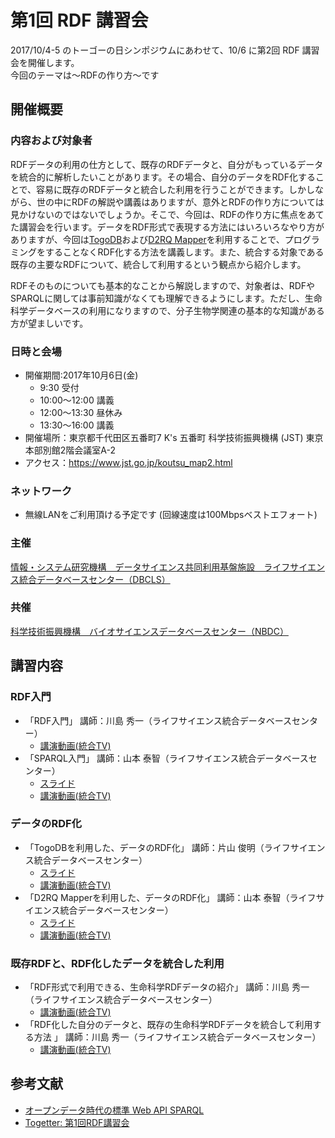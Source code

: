 # 第1回 RDF 講習会 


2017/10/4-5 のトーゴーの日シンポジウムにあわせて、10/6 に第2回 RDF 講習会を開催します。  
今回のテーマは〜RDFの作り方〜です

## 開催概要 

### 内容および対象者

RDFデータの利用の仕方として、既存のRDFデータと、自分がもっているデータを統合的に解析したいことがあります。その場合、自分のデータをRDF化することで、容易に既存のRDFデータと統合した利用を行うことができます。しかしながら、世の中にRDFの解説や講義はありますが、意外とRDFの作り方については見かけないのではないでしょうか。そこで、今回は、RDFの作り方に焦点をあてた講習会を行います。データをRDF形式で表現する方法にはいろいろなやり方がありますが、今回は[TogoDB](http://togodb.org/)および[D2RQ Mapper](http://d2rq.dbcls.jp/)を利用することで、プログラミングをすることなくRDF化する方法を講義します。また、統合する対象である既存の主要なRDFについて、統合して利用するという観点から紹介します。  

RDFそのものについても基本的なことから解説しますので、対象者は、RDFやSPARQLに関しては事前知識がなくても理解できるようにします。ただし、生命科学データベースの利用になりますので、分子生物学関連の基本的な知識がある方が望ましいです。

### 日時と会場

* 開催期間:2017年10月6日(金)
    - 9:30 受付
    - 10:00〜12:00 講義
    - 12:00〜13:30 昼休み
    - 13:30〜16:00 講義
* 開催場所：東京都千代田区五番町7 K's 五番町 科学技術振興機構 (JST) 東京本部別館2階会議室A-2
* アクセス：https://www.jst.go.jp/koutsu_map2.html

### ネットワーク

* 無線LANをご利用頂ける予定です (回線速度は100Mbpsベストエフォート)

### 主催
[情報・システム研究機構　データサイエンス共同利用基盤施設　ライフサイエンス統合データベースセンター（DBCLS）](http://dbcls.jp/)
### 共催
[科学技術振興機構　バイオサイエンスデータベースセンター（NBDC）](http://biosciencedbc.jp)

## 講習内容

### RDF入門

* 「RDF入門」 講師：川島 秀一（ライフサイエンス統合データベースセンター） 
    - [講演動画(統合TV)]([http://togotv.dbcls.jp/20180102.html)
* 「SPARQL入門」 講師：山本 泰智（ライフサイエンス統合データベースセンター）
    - [スライド](https://doi.org/10.6084/m9.figshare.5028155.v1)
    - [講演動画(統合TV)](http://togotv.dbcls.jp/20180103.html)

### データのRDF化

* 「TogoDBを利用した、データのRDF化」 講師：片山 俊明（ライフサイエンス統合データベースセンター）
    - [スライド](https://www.dropbox.com/s/z0xhck2k0205tu1/20171006-TogoDB-RDF.pdf?dl=0)
    - [講演動画(統合TV)](http://togotv.dbcls.jp/20180104.html)
* 「D2RQ Mapperを利用した、データのRDF化」 講師：山本 泰智（ライフサイエンス統合データベースセンター）
    - [スライド](https://doi.org/10.6084/m9.figshare.5477527.v3)
    - [講演動画(統合TV)](http://togotv.dbcls.jp/20180105.html)


### 既存RDFと、RDF化したデータを統合した利用

* 「RDF形式で利用できる、生命科学RDFデータの紹介」 講師：川島 秀一（ライフサイエンス統合データベースセンター） 
    - [講演動画(統合TV)](http://doi.org/10.7875/togotv.2016.140)
* 「RDF化した自分のデータと、既存の生命科学RDFデータを統合して利用する方法 」 講師：川島 秀一（ライフサイエンス統合データベースセンター）
    - [講演動画(統合TV)](http://togotv.dbcls.jp/20180107.html)


## 参考文献

* [オープンデータ時代の標準 Web API SPARQL](http://sparqlbook.jp/)
* [Togetter: 第1回RDF講習会](http://togetter.com/li/1034066 )
